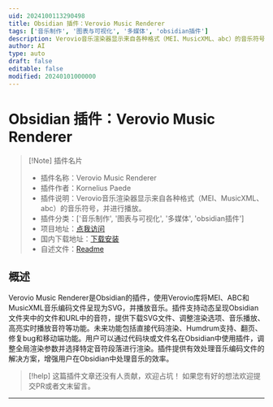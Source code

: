 ```yaml
---
uid: 2024100113290498
title: Obsidian 插件：Verovio Music Renderer
tags: ['音乐制作', '图表与可视化', '多媒体', 'obsidian插件']
description: Verovio音乐渲染器显示来自各种格式（MEI、MusicXML、abc）的音乐符号，并进行播放。
author: AI
type: auto
draft: false
editable: false
modified: 20240101000000
---
```


# Obsidian 插件：Verovio Music Renderer

> [!Note] 插件名片
> - 插件名称：Verovio Music Renderer
> - 插件作者：Kornelius Paede
> - 插件说明：Verovio音乐渲染器显示来自各种格式（MEI、MusicXML、abc）的音乐符号，并进行播放。
> - 插件分类：['音乐制作', '图表与可视化', '多媒体', 'obsidian插件']
> - 项目地址：[点我访问](https://github.com/kpaede/Verovio-Music-Renderer)
> - 国内下载地址：[下载安装](https://pkmer.cn/products/plugin/pluginMarket/?verovio-music-renderer)
> - 自述文件：[Readme](https://ghproxy.net/https://raw.githubusercontent.com/kpaede/Verovio-Music-Renderer/master/README.md)



## 概述

Verovio Music Renderer是Obsidian的插件，使用Verovio库将MEI、ABC和MusicXML音乐编码文件呈现为SVG，并播放音乐。插件支持动态呈现Obsidian文件夹中的文件和URL中的音符，提供下载SVG文件、调整渲染选项、音乐播放、高亮实时播放音符等功能。未来功能包括直接代码渲染、Humdrum支持、翻页、修复bug和移动端功能。用户可以通过代码块或文件名在Obsidian中使用插件，调整全局渲染参数并选择特定音符段落进行渲染。插件提供有效处理音乐编码文件的解决方案，增强用户在Obsidian中处理音乐的效率。


> [!help] 
> 这篇插件文章还没有人贡献，欢迎占坑！
> 如果您有好的想法欢迎提交PR或者文末留言。
> 

---



